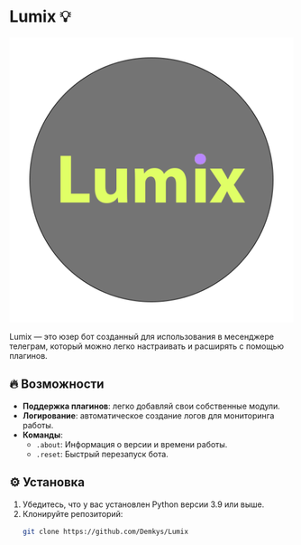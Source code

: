 # Lumix 💡

![Lumix Icon](ikon.png)

Lumix — это юзер бот созданный для использования в месенджере телеграм, который можно легко настраивать и расширять с помощью плагинов.

## 🔥 Возможности
- **Поддержка плагинов**: легко добавляй свои собственные модули.
- **Логирование**: автоматическое создание логов для мониторинга работы.
- **Команды**:
  - `.about`: Информация о версии и времени работы.
  - `.reset`: Быстрый перезапуск бота.

## ⚙️ Установка
1. Убедитесь, что у вас установлен Python версии 3.9 или выше.
2. Клонируйте репозиторий:
   ```bash
   git clone https://github.com/Demkys/Lumix
